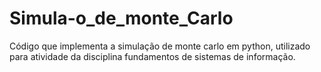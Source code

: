 # Simula-o_de_monte_Carlo
Código que implementa a simulação de monte carlo em python, utilizado para atividade da disciplina fundamentos de sistemas de informação.
